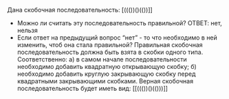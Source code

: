 Дана скобочная последовательность: [((())()(())]]
- Можно ли считать эту последовательность правильной?
  ОТВЕТ: нет, нельзя
- Если ответ на предыдущий вопрос “нет” - то что необходимо в ней изменить, чтоб она стала правильной?
Правильная скобочная последовательность должна быть взята в скобки одного типа. Соответственно:
а) в самом начале последовательности необходимо добавить квадратную открывающую скобку;
б) необходимо добавить круглую закрывающую скобку перед квадратными закрывающими скобками.
Верная скобочная последовательность будет иметь вид: [[((())()(()))]]
